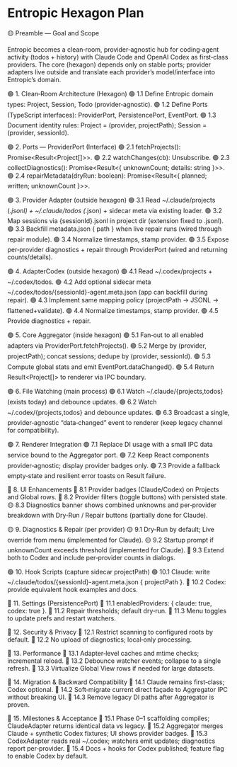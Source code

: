 # Entropic Hexagon Plan

🟡 Preamble — Goal and Scope

Entropic becomes a clean‑room, provider‑agnostic hub for coding‑agent activity (todos + history) with Claude Code and OpenAI Codex as first‑class providers. The core (hexagon) depends only on stable ports; provider adapters live outside and translate each provider’s model/interface into Entropic’s domain.

🟢 1. Clean‑Room Architecture (Hexagon)
  🟢 1.1 Define Entropic domain types: Project, Session, Todo (provider‑agnostic).
  🟢 1.2 Define Ports (TypeScript interfaces): ProviderPort, PersistencePort, EventPort.
  🟢 1.3 Document identity rules: Project = (provider, projectPath); Session = (provider, sessionId).

🟢 2. Ports — ProviderPort (Interface)
  🟢 2.1 fetchProjects(): Promise<Result<Project[]>>.
  🟢 2.2 watchChanges(cb): Unsubscribe.
  🟢 2.3 collectDiagnostics(): Promise<Result<{ unknownCount; details: string }>>.
  🟢 2.4 repairMetadata(dryRun: boolean): Promise<Result<{ planned; written; unknownCount }>>.

🟢 3. Provider Adapter (outside hexagon)
  🟢 3.1 Read ~/.claude/projects (*.jsonl) + ~/.claude/todos (*.json) + sidecar meta via existing loader.
  🟢 3.2 Map sessions via {sessionId}.jsonl in project dir (extension fixed to .jsonl).
  🟢 3.3 Backfill metadata.json { path } when live repair runs (wired through repair module).
  🟢 3.4 Normalize timestamps, stamp provider.
  🟢 3.5 Expose per‑provider diagnostics + repair through ProviderPort (wired and returning counts/details).

🟢 4. AdapterCodex (outside hexagon)
  🟢 4.1 Read ~/.codex/projects + ~/.codex/todos.
  🟢 4.2 Add optional sidecar meta ~/.codex/todos/{sessionId}-agent.meta.json (app can backfill during repair).
  🟢 4.3 Implement same mapping policy (projectPath → JSONL → flattened+validate).
  🟢 4.4 Normalize timestamps, stamp provider.
  🟢 4.5 Provide diagnostics + repair.

🟢 5. Core Aggregator (inside hexagon)
  🟢 5.1 Fan‑out to all enabled adapters via ProviderPort.fetchProjects().
  🟢 5.2 Merge by (provider, projectPath); concat sessions; dedupe by (provider, sessionId).
  🟢 5.3 Compute global stats and emit EventPort.dataChanged().
  🟢 5.4 Return Result<Project[]> to renderer via IPC boundary.

🟢 6. File Watching (main process)
  🟢 6.1 Watch ~/.claude/{projects,todos} (exists today) and debounce updates.
  🟢 6.2 Watch ~/.codex/{projects,todos} and debounce updates.
  🟢 6.3 Broadcast a single, provider‑agnostic “data‑changed” event to renderer (keep legacy channel for compatibility).

🟢 7. Renderer Integration
  🟢 7.1 Replace DI usage with a small IPC data service bound to the Aggregator port.
  🟢 7.2 Keep React components provider‑agnostic; display provider badges only.
  🟢 7.3 Provide a fallback empty‑state and resilient error toasts on Result<T> failure.

🔴 8. UI Enhancements
  🔴 8.1 Provider badges (Claude/Codex) on Projects and Global rows.
  🔴 8.2 Provider filters (toggle buttons) with persisted state.
  🟡 8.3 Diagnostics banner shows combined unknowns and per‑provider breakdown with Dry‑Run / Repair buttons (partially done for Claude).

🟡 9. Diagnostics & Repair (per provider)
  🟡 9.1 Dry‑Run by default; Live override from menu (implemented for Claude).
  🟡 9.2 Startup prompt if unknownCount exceeds threshold (implemented for Claude).
  🔴 9.3 Extend both to Codex and include per‑provider counts in dialogs.

🟢 10. Hook Scripts (capture sidecar projectPath)
  🟢 10.1 Claude: write ~/.claude/todos/{sessionId}-agent.meta.json { projectPath }.
  🔴 10.2 Codex: provide equivalent hook examples and docs.

🔴 11. Settings (PersistencePort)
  🔴 11.1 enabledProviders: { claude: true, codex: true }.
  🔴 11.2 Repair thresholds; default dry‑run.
  🔴 11.3 Menu toggles to update prefs and restart watchers.

🔴 12. Security & Privacy
  🔴 12.1 Restrict scanning to configured roots by default.
  🔴 12.2 No upload of diagnostics; local‑only processing.

🔴 13. Performance
  🔴 13.1 Adapter‑level caches and mtime checks; incremental reload.
  🔴 13.2 Debounce watcher events; collapse to a single refresh.
  🔴 13.3 Virtualize Global View rows if needed for large datasets.

🔴 14. Migration & Backward Compatibility
  🔴 14.1 Claude remains first‑class; Codex optional.
  🔴 14.2 Soft‑migrate current direct façade to Aggregator IPC without breaking UI.
  🔴 14.3 Remove legacy DI paths after Aggregator is proven.

🔴 15. Milestones & Acceptance
  🔴 15.1 Phase 0–1 scaffolding compiles; ClaudeAdapter returns identical data vs legacy.
  🔴 15.2 Aggregator merges Claude + synthetic Codex fixtures; UI shows provider badges.
  🔴 15.3 CodexAdapter reads real ~/.codex; watchers emit updates; diagnostics report per‑provider.
  🔴 15.4 Docs + hooks for Codex published; feature flag to enable Codex by default.
